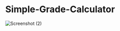# Simple-Grade-Calculator
![Screenshot (2)](https://github.com/user-attachments/assets/8ab4acaa-8f2d-45cc-87be-a9cf16386715)
